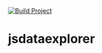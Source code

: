 [![Build Project](https://github.com/postgrescms/jsdataexplorer/actions/workflows/webpack.yml/badge.svg)](https://github.com/postgrescms/jsdataexplorer/actions/workflows/webpack.yml)

# jsdataexplorer